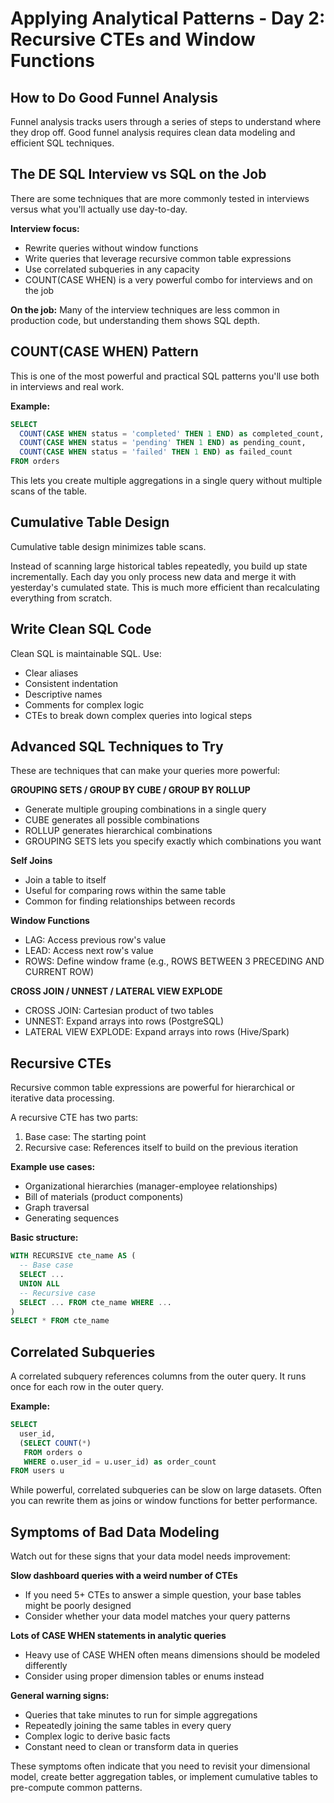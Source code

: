 # Applying Analytical Patterns - Day 2: Recursive CTEs and Window Functions

## How to Do Good Funnel Analysis

Funnel analysis tracks users through a series of steps to understand where they drop off. Good funnel analysis requires clean data modeling and efficient SQL techniques.

## The DE SQL Interview vs SQL on the Job

There are some techniques that are more commonly tested in interviews versus what you'll actually use day-to-day.

**Interview focus:**
- Rewrite queries without window functions
- Write queries that leverage recursive common table expressions
- Use correlated subqueries in any capacity
- COUNT(CASE WHEN) is a very powerful combo for interviews and on the job

**On the job:**
Many of the interview techniques are less common in production code, but understanding them shows SQL depth.

## COUNT(CASE WHEN) Pattern

This is one of the most powerful and practical SQL patterns you'll use both in interviews and real work.

**Example:**
```sql
SELECT
  COUNT(CASE WHEN status = 'completed' THEN 1 END) as completed_count,
  COUNT(CASE WHEN status = 'pending' THEN 1 END) as pending_count,
  COUNT(CASE WHEN status = 'failed' THEN 1 END) as failed_count
FROM orders
```

This lets you create multiple aggregations in a single query without multiple scans of the table.

## Cumulative Table Design

Cumulative table design minimizes table scans.

Instead of scanning large historical tables repeatedly, you build up state incrementally. Each day you only process new data and merge it with yesterday's cumulated state. This is much more efficient than recalculating everything from scratch.

## Write Clean SQL Code

Clean SQL is maintainable SQL. Use:
- Clear aliases
- Consistent indentation
- Descriptive names
- Comments for complex logic
- CTEs to break down complex queries into logical steps

## Advanced SQL Techniques to Try

These are techniques that can make your queries more powerful:

**GROUPING SETS / GROUP BY CUBE / GROUP BY ROLLUP**
- Generate multiple grouping combinations in a single query
- CUBE generates all possible combinations
- ROLLUP generates hierarchical combinations
- GROUPING SETS lets you specify exactly which combinations you want

**Self Joins**
- Join a table to itself
- Useful for comparing rows within the same table
- Common for finding relationships between records

**Window Functions**
- LAG: Access previous row's value
- LEAD: Access next row's value
- ROWS: Define window frame (e.g., ROWS BETWEEN 3 PRECEDING AND CURRENT ROW)

**CROSS JOIN / UNNEST / LATERAL VIEW EXPLODE**
- CROSS JOIN: Cartesian product of two tables
- UNNEST: Expand arrays into rows (PostgreSQL)
- LATERAL VIEW EXPLODE: Expand arrays into rows (Hive/Spark)

## Recursive CTEs

Recursive common table expressions are powerful for hierarchical or iterative data processing.

A recursive CTE has two parts:
1. Base case: The starting point
2. Recursive case: References itself to build on the previous iteration

**Example use cases:**
- Organizational hierarchies (manager-employee relationships)
- Bill of materials (product components)
- Graph traversal
- Generating sequences

**Basic structure:**
```sql
WITH RECURSIVE cte_name AS (
  -- Base case
  SELECT ... 
  UNION ALL
  -- Recursive case
  SELECT ... FROM cte_name WHERE ...
)
SELECT * FROM cte_name
```

## Correlated Subqueries

A correlated subquery references columns from the outer query. It runs once for each row in the outer query.

**Example:**
```sql
SELECT 
  user_id,
  (SELECT COUNT(*) 
   FROM orders o 
   WHERE o.user_id = u.user_id) as order_count
FROM users u
```

While powerful, correlated subqueries can be slow on large datasets. Often you can rewrite them as joins or window functions for better performance.

## Symptoms of Bad Data Modeling

Watch out for these signs that your data model needs improvement:

**Slow dashboard queries with a weird number of CTEs**
- If you need 5+ CTEs to answer a simple question, your base tables might be poorly designed
- Consider whether your data model matches your query patterns

**Lots of CASE WHEN statements in analytic queries**
- Heavy use of CASE WHEN often means dimensions should be modeled differently
- Consider using proper dimension tables or enums instead

**General warning signs:**
- Queries that take minutes to run for simple aggregations
- Repeatedly joining the same tables in every query
- Complex logic to derive basic facts
- Constant need to clean or transform data in queries

These symptoms often indicate that you need to revisit your dimensional model, create better aggregation tables, or implement cumulative tables to pre-compute common patterns.